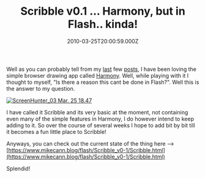 ﻿---
coverImage: /images/fallback-post-header.png
date: "2010-03-25T20:00:59.000Z"
tags:
  - art
  - drawing
  - flash
  - flex
  - harmony
  - projects
title: "Scribble v0.1 ... Harmony, but in Flash.. kinda!"
oldUrl: /actionscript/scribble-v0-1-harmony-but-in-flash-kinda
---

Well as you can probably tell from my [last](https://www.mikecann.blog/art/harmony-html5-procedural-drawing/) few [posts](https://www.mikecann.blog/art/more-harmony-creations/), I have been loving the simple browser drawing app called [Harmony](https://mrdoob.com/projects/harmony/). Well, while playing with it I thought to myself, "Is there a reason this cant be done in Flash?". Well this is the answer to my question.

<!-- more -->

[![](https://www.mikecann.blog/wp-content/uploads/2010/03/ScreenHunter_03-Mar.-25-18.47.gif "ScreenHunter_03 Mar. 25 18.47")](https://www.mikecann.blog/wp-content/uploads/2010/03/ScreenHunter_03-Mar.-25-18.47.gif)

I have called it Scribble and its very basic at the moment, not containing even many of the simple features in Harmony, I do however intend to keep adding to it. So over the course of several weeks I hope to add bit by bit till it becomes a fun little place to Scribble!

Anyways, you can check out the current state of the thing here --> [https://www.mikecann.blog/flash/Scribble_v0-1/Scribble.html](https://www.mikecann.blog/flash/Scribble_v0-1/Scribble.html)

Splendid!

